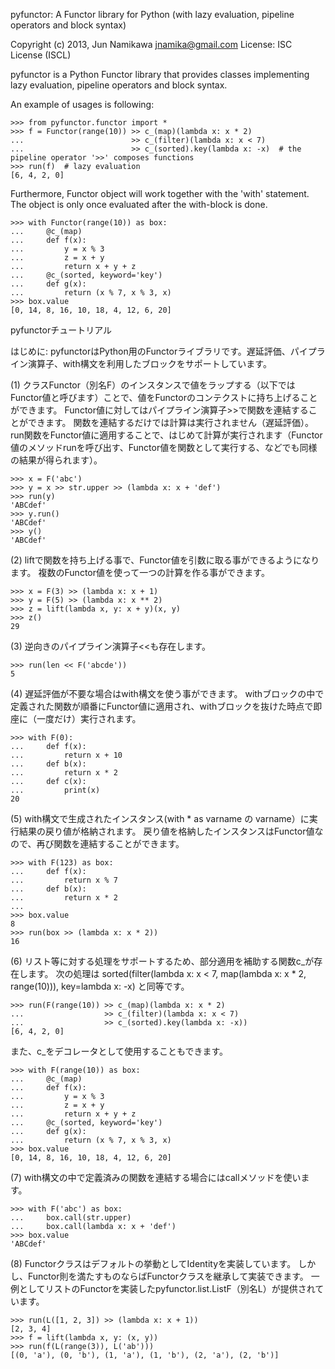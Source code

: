 pyfunctor: A Functor library for Python (with lazy evaluation, pipeline operators and block syntax)

Copyright (c) 2013, Jun Namikawa <jnamika@gmail.com>
License: ISC License (ISCL)



pyfunctor is a Python Functor library that provides classes implementing lazy evaluation, pipeline operators and block syntax.

An example of usages is following:

    >>> from pyfunctor.functor import *
    >>> f = Functor(range(10)) >> c_(map)(lambda x: x * 2)
    ...                        >> c_(filter)(lambda x: x < 7)
    ...                        >> c_(sorted).key(lambda x: -x)  # the pipeline operator '>>' composes functions
    >>> run(f)  # lazy evaluation
    [6, 4, 2, 0]

Furthermore, Functor object will work together with the 'with' statement.
The object is only once evaluated after the with-block is done.

    >>> with Functor(range(10)) as box:
    ...     @c_(map)
    ...     def f(x):
    ...         y = x % 3
    ...         z = x + y
    ...         return x + y + z
    ...     @c_(sorted, keyword='key')
    ...     def g(x):
    ...         return (x % 7, x % 3, x)
    >>> box.value
    [0, 14, 8, 16, 10, 18, 4, 12, 6, 20]




pyfunctorチュートリアル

はじめに:
pyfunctorはPython用のFunctorライブラリです。遅延評価、パイプライン演算子、with構文を利用したブロックをサポートしています。


(1)
クラスFunctor（別名F）のインスタンスで値をラップする（以下ではFunctor値と呼びます）ことで、値をFunctorのコンテクストに持ち上げることができます。
Functor値に対してはパイプライン演算子>>で関数を連結することができます。
関数を連結するだけでは計算は実行されません（遅延評価）。
run関数をFunctor値に適用することで、はじめて計算が実行されます（Functor値のメソッドrunを呼び出す、Functor値を関数として実行する、などでも同様の結果が得られます）。

    >>> x = F('abc')
    >>> y = x >> str.upper >> (lambda x: x + 'def')
    >>> run(y)
    'ABCdef'
    >>> y.run()
    'ABCdef'
    >>> y()
    'ABCdef'



(2)
liftで関数を持ち上げる事で、Functor値を引数に取る事ができるようになります。
複数のFunctor値を使って一つの計算を作る事ができます。

    >>> x = F(3) >> (lambda x: x + 1)
    >>> y = F(5) >> (lambda x: x ** 2)
    >>> z = lift(lambda x, y: x + y)(x, y)
    >>> z()
    29



(3)
逆向きのパイプライン演算子<<も存在します。

    >>> run(len << F('abcde'))
    5



(4)
遅延評価が不要な場合はwith構文を使う事ができます。
withブロックの中で定義された関数が順番にFunctor値に適用され、withブロックを抜けた時点で即座に（一度だけ）実行されます。

    >>> with F(0):
    ...     def f(x):
    ...         return x + 10
    ...     def b(x):
    ...         return x * 2
    ...     def c(x):
    ...         print(x)
    20



(5)
with構文で生成されたインスタンス(with * as varname の varname）に実行結果の戻り値が格納されます。
戻り値を格納したインスタンスはFunctor値なので、再び関数を連結することができます。

    >>> with F(123) as box:
    ...     def f(x):
    ...         return x % 7
    ...     def b(x):
    ...         return x * 2
    ...
    >>> box.value
    8
    >>> run(box >> (lambda x: x * 2))
    16



(6)
リスト等に対する処理をサポートするため、部分適用を補助する関数c_が存在します。
次の処理は sorted(filter(lambda x: x < 7, map(lambda x: x * 2, range(10))), key=lambda x: -x) と同等です。

    >>> run(F(range(10)) >> c_(map)(lambda x: x * 2)
    ...                  >> c_(filter)(lambda x: x < 7)
    ...                  >> c_(sorted).key(lambda x: -x))
    [6, 4, 2, 0]

また、c_をデコレータとして使用することもできます。

    >>> with F(range(10)) as box:
    ...     @c_(map)
    ...     def f(x):
    ...         y = x % 3
    ...         z = x + y
    ...         return x + y + z
    ...     @c_(sorted, keyword='key')
    ...     def g(x):
    ...         return (x % 7, x % 3, x)
    >>> box.value
    [0, 14, 8, 16, 10, 18, 4, 12, 6, 20]



(7)
with構文の中で定義済みの関数を連結する場合にはcallメソッドを使います。

    >>> with F('abc') as box:
    ...     box.call(str.upper)
    ...     box.call(lambda x: x + 'def')
    >>> box.value
    'ABCdef'



(8)
Functorクラスはデフォルトの挙動としてIdentityを実装しています。
しかし、Functor則を満たすものならばFunctorクラスを継承して実装できます。
一例としてリストのFunctorを実装したpyfunctor.list.ListF（別名L）が提供されています。

    >>> run(L([1, 2, 3]) >> (lambda x: x + 1))
    [2, 3, 4]
    >>> f = lift(lambda x, y: (x, y))
    >>> run(f(L(range(3)), L('ab')))
    [(0, 'a'), (0, 'b'), (1, 'a'), (1, 'b'), (2, 'a'), (2, 'b')]
